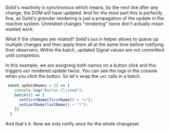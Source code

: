 Solid's reactivity is synchronous which means, by the next line after any change, the DOM will have updated. And for the most part this is perfectly fine, as Solid's granular rendering is just a propagation of the update in the reactive system. Unrelated changes "rendering" twice don't actually mean wasted work.

What if the changes are related? Solid's `batch` helper allows to queue up multiple changes and then apply them all at the same time before notifying their observers. Within the batch, updated Signal values are not committed until completion.

In this example, we are assigning both names on a button click and this triggers our rendered update twice. You can see the logs in the console when you click the button. So let's wrap the `set` calls in a batch.

```js
 const updateNames = () => {
    console.log("Button Clicked");
    batch(() => {
      setFirstName(firstName() + "n");
      setLastName(lastName() + "!");
    })
  }
```
And that's it. Now we only notify once for the whole changeset.